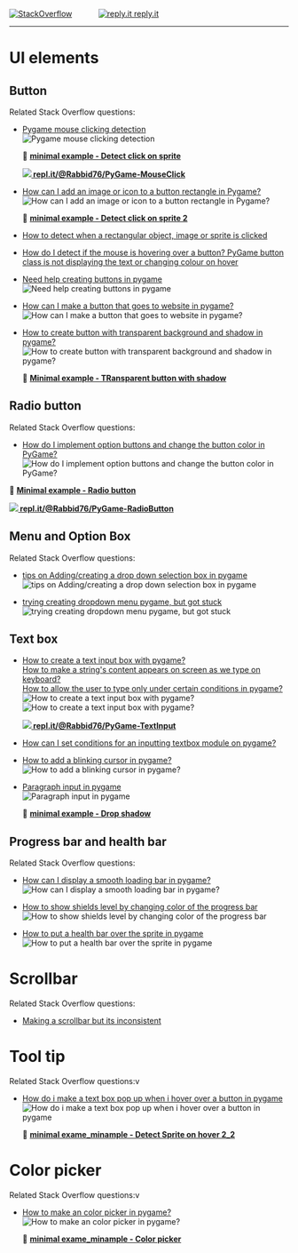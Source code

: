 [![StackOverflow](https://stackexchange.com/users/flair/7322082.png)](https://stackoverflow.com/users/5577765/rabbid76?tab=profile) &nbsp;&nbsp;&nbsp;&nbsp;&nbsp;&nbsp;&nbsp;&nbsp;&nbsp;&nbsp; [![reply.it](../../resource/logo/Repl_it_logo_80.png) reply.it](https://repl.it/repls/folder/PyGame%20Examples)

---

# UI elements

## Button

Related Stack Overflow questions:

- [Pygame mouse clicking detection](https://stackoverflow.com/questions/10990137/pygame-mouse-clicking-detection/64533684#64533684)  
  ![Pygame mouse clicking detection](https://i.stack.imgur.com/mW6vv.gif)

  :scroll: **[minimal example - Detect click on sprite](../../examples/minimal_examples/pygame_minimal_sprite_mouse_click.py)**

  **[![](https://i.stack.imgur.com/5jD0C.png) repl.it/@Rabbid76/PyGame-MouseClick](https://replit.com/@Rabbid76/PyGame-MouseClick#main.py)**

- [How can I add an image or icon to a button rectangle in Pygame?](https://stackoverflow.com/questions/64990710/how-can-i-add-an-image-or-icon-to-a-button-rectangle-in-pygame/64990819#64990819)  
  ![How can I add an image or icon to a button rectangle in Pygame?](https://i.stack.imgur.com/DnQdC.gif)

  :scroll: **[minimal example - Detect click on sprite 2](../../examples/minimal_examples/pygame_minimal_sprite_mouse_click_2.py)**

- [How to detect when a rectangular object, image or sprite is clicked](https://stackoverflow.com/questions/58917346/how-to-detect-when-a-sprite-is-clicked/58935218#58935218)
- [How do I detect if the mouse is hovering over a button? PyGame button class is not displaying the text or changing colour on hover](https://stackoverflow.com/questions/63831057/pygame-button-class-is-not-displaying-the-text-or-changing-colour-on-hover/63831641#63831641)

- [Need help creating buttons in pygame](https://stackoverflow.com/questions/57672389/need-help-creating-buttons-in-pygame/57678017#57678017)  
  ![Need help creating buttons in pygame](https://i.stack.imgur.com/BfXkE.gif)

- [How can I make a button that goes to website in pygame?](https://stackoverflow.com/questions/68592269/how-can-i-make-a-button-that-goes-to-website-in-pygame/68592403#68592403)  
  ![How can I make a button that goes to website in pygame?](https://i.stack.imgur.com/hNd0b.gif)  

- [How to create button with transparent background and shadow in pygame?](https://stackoverflow.com/questions/72352081/how-to-create-button-with-transparent-background-and-shadow-in-pygame/72352967#72352967)  
  ![How to create button with transparent background and shadow in pygame?](https://i.stack.imgur.com/iXTLQ.gif)  

  :scroll: **[Minimal example - TRansparent button with shadow](../../examples/minimal_examples/pygame_minimal_ui_button_transparent_shadow.py)**

## Radio button

Related Stack Overflow questions:

- [How do I implement option buttons and change the button color in PyGame?](https://stackoverflow.com/questions/65059267/how-do-i-implement-option-buttons-and-change-the-button-color-in-pygame/65059852#65059852)  
  ![How do I implement option buttons and change the button color in PyGame?](https://i.stack.imgur.com/pPyUV.gif)

:scroll: **[Minimal example - Radio button](../../examples/minimal_examples/pygame_minimal_sprite_mouse_radiobutton.py)**

**[![](https://i.stack.imgur.com/5jD0C.png) repl.it/@Rabbid76/PyGame-RadioButton](https://replit.com/@Rabbid76/PyGame-RadioButton#main.py)**

## Menu and Option Box

Related Stack Overflow questions:

- [tips on Adding/creating a drop down selection box in pygame](https://stackoverflow.com/questions/19877900/tips-on-adding-creating-a-drop-down-selection-box-in-pygame/65397627#65397627)  
  ![tips on Adding/creating a drop down selection box in pygame](https://i.stack.imgur.com/xORM5.gif)

- [trying creating dropdown menu pygame, but got stuck](https://stackoverflow.com/questions/59236523/trying-creating-dropdown-menu-pygame-but-got-stuck/65369938#65369938)  
  ![trying creating dropdown menu pygame, but got stuck](https://i.stack.imgur.com/pAAMd.gif)

## Text box

- [How to create a text input box with pygame?](https://stackoverflow.com/questions/46390231/how-to-create-a-text-input-box-with-pygame/64613666#64613666)  
  [How to make a string's content appears on screen as we type on keyboard?](https://stackoverflow.com/questions/60455692/how-to-make-a-strings-content-appears-on-screen-as-we-type-on-keyboard/60456556#60456556)  
  [How to allow the user to type only under certain conditions in pygame?](https://stackoverflow.com/questions/64254687/how-to-allow-the-user-to-type-only-under-certain-conditions-in-pygame/64255822#64255822)  
  ![How to create a text input box with pygame?](https://i.stack.imgur.com/2X5Se.gif)
  ![How to create a text input box with pygame?](https://i.stack.imgur.com/FNJeM.gif)

  **[![](https://i.stack.imgur.com/5jD0C.png) repl.it/@Rabbid76/PyGame-TextInput](https://replit.com/@Rabbid76/PyGame-TextInput#main.py)**

- [How can I set conditions for an inputting textbox module on pygame?](https://stackoverflow.com/questions/65586543/how-can-i-set-conditions-for-an-inputting-textbox-module-on-pygame/65597101#65597101)  

- [How to add a blinking cursor in pygame?](https://stackoverflow.com/questions/68176808/how-to-add-a-blinking-cursor-in-pygame/68181209#68181209)  
  ![How to add a blinking cursor in pygame?](https://i.stack.imgur.com/9OEc6.gif)  

- [Paragraph input in pygame](https://stackoverflow.com/questions/71021541/paragraph-input-in-pygame/71022505#71022505)  
  ![Paragraph input in pygame](https://i.stack.imgur.com/ucFXl.gif)

  :scroll: **[minimal example - Drop shadow](../../examples/minimal_examples/pygame_minimal_text_paragraph_input.py)**

## Progress bar and health bar

Related Stack Overflow questions:

- [How can I display a smooth loading bar in pygame?](https://stackoverflow.com/questions/54502683/how-can-i-display-a-smooth-loading-bar-in-pygame/54502953#54502953)  
  ![How can I display a smooth loading bar in pygame?](https://i.stack.imgur.com/zRnGM.gif)

- [How to show shields level by changing color of the progress bar](https://stackoverflow.com/questions/57033885/how-to-show-shields-level-by-changing-color-of-the-progress-bar/57033917#57033917)  
  ![How to show shields level by changing color of the progress bar](https://i.stack.imgur.com/XHYP0.gif)

- [How to put a health bar over the sprite in pygame](https://stackoverflow.com/questions/64867475/how-to-put-a-health-bar-over-the-sprite-in-pygame/64878954#64878954)  
  ![How to put a health bar over the sprite in pygame](https://i.stack.imgur.com/eapda.gif)

# Scrollbar

Related Stack Overflow questions:

- [Making a scrollbar but its inconsistent](https://stackoverflow.com/questions/66369695/making-a-scrollbar-but-its-inconsistent/66370052#66370052)

# Tool tip

Related Stack Overflow questions:v

- [How do i make a text box pop up when i hover over a button in pygame](https://stackoverflow.com/questions/69833827/how-do-i-make-a-text-box-pop-up-when-i-hover-over-a-button-in-pygame/69961155#69961155)  
  ![How do i make a text box pop up when i hover over a button in pygame](https://i.stack.imgur.com/Ojmgk.gif)

  :scroll: **[minimal exame_minample - Detect Sprite on hover 2_2](../../examples/minimal_examples/pygame_minimal_ui_tooltip.py)**

# Color picker

Related Stack Overflow questions:v

- [How to make an color picker in pygame?](https://stackoverflow.com/questions/73517832/how-to-make-an-color-picker-in-pygame/73518042#73518042)  
  ![How to make an color picker in pygame?](https://i.stack.imgur.com/NCIIu.gif)

  :scroll: **[minimal exame_minample - Color picker](../../examples/minimal_examples/pygame_minimal_color_color_picker.py)**
